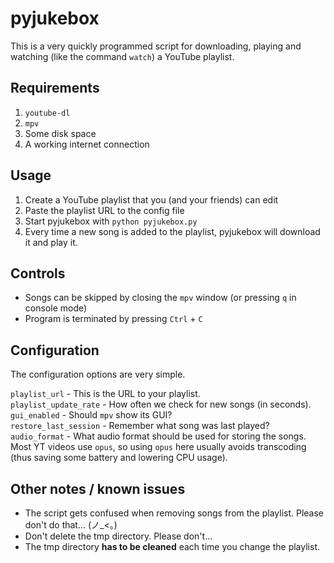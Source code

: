 # pyjukebox
This is a very quickly programmed script for downloading, playing and watching (like the command `watch`) a YouTube playlist.

## Requirements
1. `youtube-dl`
1. `mpv`
1. Some disk space
1. A working internet connection

## Usage
1. Create a YouTube playlist that you (and your friends) can edit
1. Paste the playlist URL to the config file
1. Start pyjukebox with `python pyjukebox.py`
1. Every time a new song is added to the playlist, pyjukebox will download it and play it.

## Controls
 - Songs can be skipped by closing the `mpv` window (or pressing `q` in console mode)
 - Program is terminated by pressing `Ctrl` + `C`

## Configuration
The configuration options are very simple.

`playlist_url` - This is the URL to your playlist.  
`playlist_update_rate` - How often we check for new songs (in seconds).  
`gui_enabled` - Should `mpv` show its GUI?  
`restore_last_session` - Remember what song was last played?  
`audio_format` - What audio format should be used for storing the songs. Most YT videos use `opus`, so using `opus` here usually avoids transcoding (thus saving some battery and lowering CPU usage).

## Other notes / known issues
 - The script gets confused when removing songs from the playlist. Please don't do that... (ノ_<。)
 - Don't delete the tmp directory. Please don't...
 - The tmp directory **has to be cleaned** each time you change the playlist.
